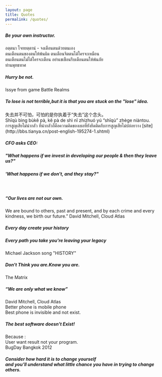 ```yaml
---
layout: page
title: Quotes
permalink: /quotes/
---
```


<h5>Be your own instructor.</h5>
อตฺตนา โจทยตฺตานํ - จงเตือนตนด้วยตนเอง

<br>
ตนเตือนตนของตนให้พ้นผิด    ตนเตือนจิตตนได้ใครจะเหมือน<br>
ตนเตือนตนไม่ได้ใครจะเตือน   อย่าแชเชือนรีบเตือนตนให้พ้นภัย<br>
ท่านพุทธทาศ

<br>
<h5>Hurry be not.</h5>
Issye from game Battle Realms

<br>
<h5>To lose is not terrible,but it is that you are stuck on the "lose" idea.</h5>
失去并不可怕，可怕的是你执着于“失去”这个念头。<br>
Shīqù bìng bùkě pà, kě pà de shì nǐ zhízhuó yú “shīqù” zhège niàntou.<br>
การสูญเสียไม่น่ากลัว ที่น่ากลัวก็คือความคิดของเธอที่ยังยึดติดกับการสูญเสียไม่ปล่อยวาง 
[site](http://bbs.tianya.cn/post-english-195274-1.shtml)

<br>
<h5>CFO asks CEO:</h5> 
<h5>"What happens if we invest in developing our people & then they leave us?"</h5> 
<h5>'What happens if we don't, and they stay?"</h5>

<br>
<h5>“Our lives are not our own.</h5> 
We are bound to others, past and present, and by each crime and every kindness, we birth our future.” 
David Mitchell, Cloud Atlas

<br>
<h5>Every day create your history</h5>
<h5>Every path you take you're leaving your legacy</h5>
Michael Jackson song "HISTORY"

<br>
<h5>Don't Think you are.Know you are.</h5>
The Matrix

<br>
<h5>“We are only what we know” </h5>
David Mitchell, Cloud Atlas

<br>
Better phone is mobile phone<br> 
Best phone is invisible and not exist.<br>
<h5>The best software doesn't Exist!</h5>
Because : <br>
User want result not your program.<br>
BugDay Bangkok 2012

<br>
<h5>Consider how hard it is to change yourself<br> 
and you’ll understand what little chance you have in trying to change others.</h5>
